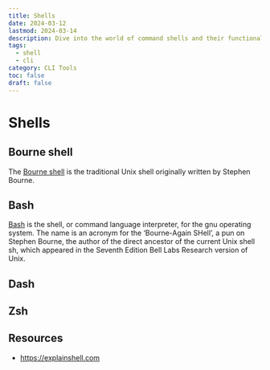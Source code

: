 ```yaml
---
title: Shells
date: 2024-03-12
lastmod: 2024-03-14
description: Dive into the world of command shells and their functionalities.
tags:
  - shell
  - cli
category: CLI Tools
toc: false
draft: false
---
```


# Shells

## Bourne shell

The [Bourne shell](/codex/bourne-shell) is the traditional Unix shell originally written by Stephen Bourne.

## Bash

[Bash](/codex/gnu-bash) is the shell, or command language interpreter, for the gnu operating system. The name is an acronym for the ‘Bourne-Again SHell’, a pun on Stephen Bourne, the author of the direct ancestor of the current Unix shell sh, which appeared in the Seventh Edition Bell Labs Research version of Unix.

## Dash

## Zsh

## Resources

- https://explainshell.com
